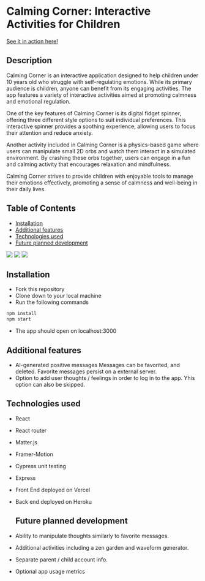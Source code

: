# Calming Corner: Interactive Activities for Children

[See it in action here!](https://mod3-showcase.vercel.app/)

## Description
Calming Corner is an interactive application designed to help children under 10 years old who struggle with self-regulating emotions. While its primary audience is children, anyone can benefit from its engaging activities. 
The app features a variety of interactive activities aimed at promoting calmness and emotional regulation.

One of the key features of Calming Corner is its digital fidget spinner, offering three different style options to suit individual preferences. 
This interactive spinner provides a soothing experience, allowing users to focus their attention and reduce anxiety.

Another activity included in Calming Corner is a physics-based game where users can manipulate small 2D orbs and watch them interact in a simulated environment. 
By crashing these orbs together, users can engage in a fun and calming activity that encourages relaxation and mindfulness.

Calming Corner strives to provide children with enjoyable tools to manage their emotions effectively, promoting a sense of calmness and well-being in their daily lives.

## Table of Contents
- [Installation](#installation)
- [Additional features](#additional-features)
- [Technologies used](#technologies-used)
- [Future planned development](#future-planned-development)


 ![](https://media.giphy.com/media/v1.Y2lkPTc5MGI3NjExcWdnNHV2cmFnbnE4ZmxrNm80OWlkZnFyN3p1M2Y0MmRtMGsydTMyaSZlcD12MV9pbnRlcm5hbF9naWZfYnlfaWQmY3Q9Zw/2JBwaImwttvmZTmHQ5/giphy.gif)
 ![](https://media.giphy.com/media/v1.Y2lkPTc5MGI3NjExMHF5dzc4Z3d0ZWYzd2tqem9xZHpiOWdsdXk0NWV5OGVrN2FlenNxYiZlcD12MV9pbnRlcm5hbF9naWZfYnlfaWQmY3Q9Zw/Lv2m6zvZ5qwHRyX79Z/giphy.gif)
  ![](https://media.giphy.com/media/v1.Y2lkPTc5MGI3NjExb3g5MWY4bHpzMXI5NG8xbjBodnA0aHA1YnBpbmlyem8zdm53dHBuMCZlcD12MV9pbnRlcm5hbF9naWZfYnlfaWQmY3Q9Zw/rPNsnPTauG3m9lU7MU/giphy.gif)


## Installation
- Fork this repository
- Clone down to your local machine
- Run the following commands
```bash
npm install
npm start
```
- The app should open on localhost:3000

## Additional features
- AI-generated positive messages
  Messages can be favorited, and deleted.
  Favorite messages persist on a external server.
- Option to add user thoughts / feelings in order to log in to the app.
  Yhis option can also be skipped.

## Technologies used
- React
- React router
- Matter.js
- Framer-Motion
- Cypress unit testing
- Express
- Front End deployed on Vercel
- Back end deployed on Heroku

  ## Future planned development
- Ability to manipulate thoughts similarly to favorite messages.
- Additional activities including a zen garden and waveform generator.
- Separate parent / child account info.
- Optional app usage metrics

